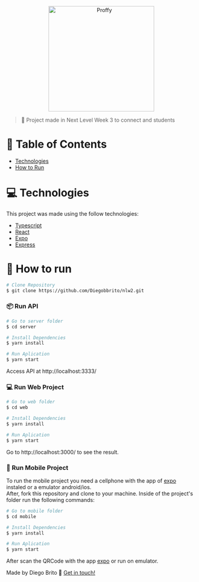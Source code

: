 <p align="center">
   <img src="./web/public/images/logo.svg" alt="Proffy" width="280"/>
</p>

> :rocket: Project made in Next Level Week 3 to connect  and students

# :pushpin: Table of Contents

* [Technologies](#computer-technologies)
* [How to Run](#construction_worker-how-to-run)

# :computer: Technologies
This project was made using the follow technologies:

* [Typescript](https://www.typescriptlang.org/)      
* [React](https://reactjs.org/)      
* [Expo](https://expo.io/)       
* [Express](https://expressjs.com/)      

# :construction_worker: How to run
```bash
# Clone Repository
$ git clone https://github.com/Diegobbrito/nlw2.git
```
### 📦 Run API

```bash
# Go to server folder
$ cd server

# Install Dependencies
$ yarn install

# Run Aplication
$ yarn start
```
Access API at http://localhost:3333/

### 💻 Run Web Project

```bash
# Go to web folder
$ cd web

# Install Dependencies
$ yarn install

# Run Aplication
$ yarn start
```
Go to http://localhost:3000/ to see the result.

### 📱 Run Mobile Project
To run the mobile project you need a cellphone with the app of [expo](https://play.google.com/store/apps/details?id=host.exp.exponent) instaled or a emulator android/ios.
<br />
After, fork this repository and clone to your machine. Inside of the project's folder run the following commands:

```bash
# Go to mobile folder
$ cd mobile

# Install Dependencies
$ yarn install

# Run Aplication
$ yarn start
```
After scan the QRCode with the app [expo](https://play.google.com/store/apps/details?id=host.exp.exponent) or run on emulator.

Made by Diego Brito :wave: [Get in touch!](https://www.linkedin.com/in/diego-brito-3265b4188/)

